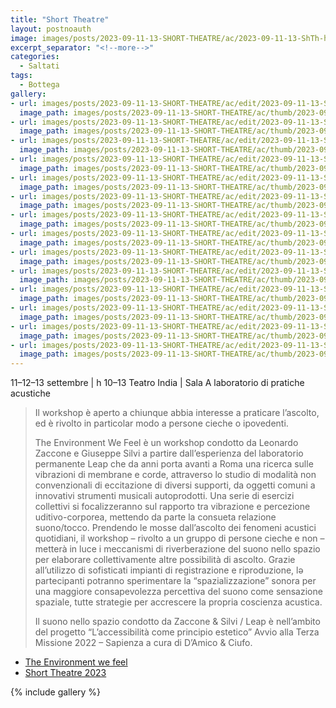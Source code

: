 ```yaml
---
title: "Short Theatre"
layout: postnoauth
image: images/posts/2023-09-11-13-SHORT-THEATRE/ac/2023-09-11-13-ShTh-hero.jpg
excerpt_separator: "<!--more-->"
categories:
  - Saltati
tags:
  - Bottega
gallery:
- url: images/posts/2023-09-11-13-SHORT-THEATRE/ac/edit/2023-09-11-13-ShTh-01.jpg
  image_path: images/posts/2023-09-11-13-SHORT-THEATRE/ac/thumb/2023-09-11-13-ShTh-01.jpg
- url: images/posts/2023-09-11-13-SHORT-THEATRE/ac/edit/2023-09-11-13-ShTh-02.jpg
  image_path: images/posts/2023-09-11-13-SHORT-THEATRE/ac/thumb/2023-09-11-13-ShTh-02.jpg
- url: images/posts/2023-09-11-13-SHORT-THEATRE/ac/edit/2023-09-11-13-ShTh-03.jpg
  image_path: images/posts/2023-09-11-13-SHORT-THEATRE/ac/thumb/2023-09-11-13-ShTh-03.jpg
- url: images/posts/2023-09-11-13-SHORT-THEATRE/ac/edit/2023-09-11-13-ShTh-04.jpg
  image_path: images/posts/2023-09-11-13-SHORT-THEATRE/ac/thumb/2023-09-11-13-ShTh-04.jpg
- url: images/posts/2023-09-11-13-SHORT-THEATRE/ac/edit/2023-09-11-13-ShTh-05.jpg
  image_path: images/posts/2023-09-11-13-SHORT-THEATRE/ac/thumb/2023-09-11-13-ShTh-05.jpg
- url: images/posts/2023-09-11-13-SHORT-THEATRE/ac/edit/2023-09-11-13-ShTh-06.jpg
  image_path: images/posts/2023-09-11-13-SHORT-THEATRE/ac/thumb/2023-09-11-13-ShTh-06.jpg
- url: images/posts/2023-09-11-13-SHORT-THEATRE/ac/edit/2023-09-11-13-ShTh-07.jpg
  image_path: images/posts/2023-09-11-13-SHORT-THEATRE/ac/thumb/2023-09-11-13-ShTh-07.jpg
- url: images/posts/2023-09-11-13-SHORT-THEATRE/ac/edit/2023-09-11-13-ShTh-08.jpg
  image_path: images/posts/2023-09-11-13-SHORT-THEATRE/ac/thumb/2023-09-11-13-ShTh-08.jpg
- url: images/posts/2023-09-11-13-SHORT-THEATRE/ac/edit/2023-09-11-13-ShTh-09.jpg
  image_path: images/posts/2023-09-11-13-SHORT-THEATRE/ac/thumb/2023-09-11-13-ShTh-09.jpg
- url: images/posts/2023-09-11-13-SHORT-THEATRE/ac/edit/2023-09-11-13-ShTh-10.jpg
  image_path: images/posts/2023-09-11-13-SHORT-THEATRE/ac/thumb/2023-09-11-13-ShTh-10.jpg
- url: images/posts/2023-09-11-13-SHORT-THEATRE/ac/edit/2023-09-11-13-ShTh-11.jpg
  image_path: images/posts/2023-09-11-13-SHORT-THEATRE/ac/thumb/2023-09-11-13-ShTh-11.jpg
- url: images/posts/2023-09-11-13-SHORT-THEATRE/ac/edit/2023-09-11-13-ShTh-12.jpg
  image_path: images/posts/2023-09-11-13-SHORT-THEATRE/ac/thumb/2023-09-11-13-ShTh-12.jpg
- url: images/posts/2023-09-11-13-SHORT-THEATRE/ac/edit/2023-09-11-13-ShTh-13.jpg
  image_path: images/posts/2023-09-11-13-SHORT-THEATRE/ac/thumb/2023-09-11-13-ShTh-13.jpg
- url: images/posts/2023-09-11-13-SHORT-THEATRE/ac/edit/2023-09-11-13-ShTh-14.jpg
  image_path: images/posts/2023-09-11-13-SHORT-THEATRE/ac/thumb/2023-09-11-13-ShTh-14.jpg
---
```


11–12–13 settembre  | h 10–13
Teatro India | Sala A
laboratorio di pratiche acustiche

<!--more-->

> Il workshop è aperto a chiunque abbia interesse a praticare l’ascolto, ed è
  rivolto in particolar modo a persone cieche o ipovedenti.
>
> The Environment We Feel è un workshop condotto da Leonardo Zaccone e Giuseppe
  Silvi a partire dall’esperienza del laboratorio permanente Leap che da anni
  porta avanti a Roma una ricerca sulle vibrazioni di membrane e corde,
  attraverso lo studio di modalità non convenzionali di eccitazione di diversi
  supporti, da oggetti comuni a innovativi strumenti musicali autoprodotti. Una
  serie di esercizi collettivi si focalizzeranno sul rapporto tra vibrazione e
  percezione uditivo-corporea, mettendo da parte la consueta relazione
  suono/tocco. Prendendo le mosse dall’ascolto dei fenomeni acustici quotidiani,
  il workshop – rivolto a un gruppo di persone cieche e non – metterà in luce i
  meccanismi di riverberazione del suono nello spazio per elaborare
  collettivamente altre possibilità di ascolto. Grazie all’utilizzo di
  sofisticati impianti di registrazione e riproduzione, lə partecipanti
  potranno sperimentare la “spazializzazione” sonora per una maggiore
  consapevolezza percettiva del suono come sensazione spaziale, tutte strategie
  per accrescere la propria coscienza acustica.
>
> Il suono nello spazio condotto da Zaccone & Silvi / Leap è nell’ambito del
  progetto “L’accessibilità come principio estetico” Avvio alla Terza Missione
  2022 – Sapienza a cura di D’Amico & Ciufo.

 - [The Environment we feel](https://www.shorttheatre.org/the-environment-we-feel/)
 - [Short Theatre 2023](https://www.teatrodiroma.net/doc/8196/short-theatre-2023)

{% include gallery %}
